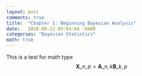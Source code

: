 ```yaml
---
layout: post
comments: true
title:  "Chapter 1: Beginning Bayesian Analysis"
date:   2018-08-12 09:04:44 -0400
categories: "Bayesian Statistics"
math: true
---
```

This is a test for math type $$ \mathbf{X}\_{n,p} = \mathbf{A}\_{n,k} \mathbf{B}\_{k,p} $$